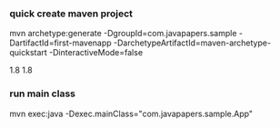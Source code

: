 ### quick create maven project 
 mvn archetype:generate -DgroupId=com.javapapers.sample -DartifactId=first-mavenapp -DarchetypeArtifactId=maven-archetype-quickstart -DinteractiveMode=false
 
  <properties>
    <maven.compiler.source>1.8</maven.compiler.source>
    <maven.compiler.target>1.8</maven.compiler.target>
  </properties>
 
 
###  run main class 
 mvn exec:java -Dexec.mainClass="com.javapapers.sample.App"
